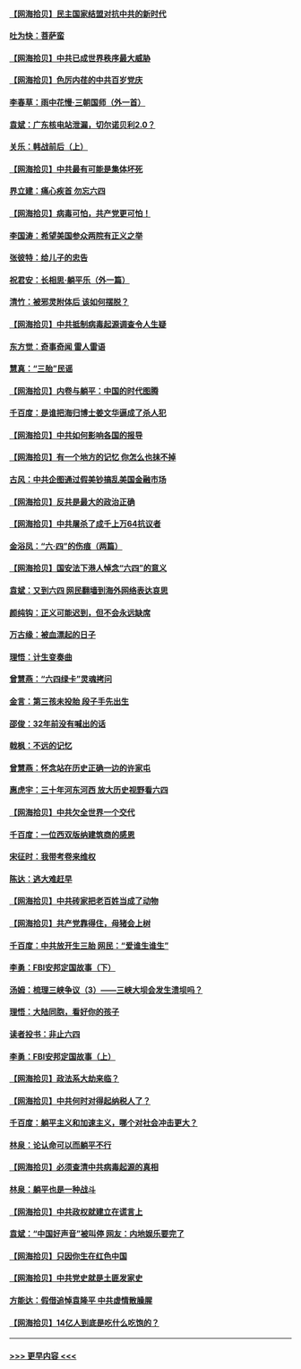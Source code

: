 #### [【网海拾贝】民主国家结盟对抗中共的新时代](../pages/nsc993/n13031717.md?t=06191401) 
#### [吐为快：菩萨蛮](../pages/nsc993/n13030033.md?t=06191401) 
#### [【网海拾贝】中共已成世界秩序最大威胁](../pages/nsc993/n13028138.md?t=06191401) 
#### [【网海拾贝】色厉内荏的中共百岁党庆](../pages/nsc993/n13025582.md?t=06191401) 
#### [李春草：雨中花慢‧三朝国师（外一首）](../pages/nsc993/n13025567.md?t=06191401) 
#### [袁斌：广东核电站泄漏，切尔诺贝利2.0？](../pages/nsc993/n13025475.md?t=06191401) 
#### [关乐：韩战前后（上）](../pages/nsc993/n13025387.md?t=06191401) 
#### [【网海拾贝】中共最有可能是集体坏死](../pages/nsc993/n13023101.md?t=06191401) 
#### [界立建：痛心疾首 勿忘六四](../pages/nsc993/n13022339.md?t=06191401) 
#### [【网海拾贝】病毒可怕，共产党更可怕！](../pages/nsc993/n13020728.md?t=06191401) 
#### [李国涛：希望美国参众两院有正义之举](../pages/nsc993/n13020674.md?t=06191401) 
#### [张彼特：给儿子的忠告](../pages/nsc993/n13018934.md?t=06191401) 
#### [祝君安：长相思‧躺平乐（外一篇）](../pages/nsc993/n13018923.md?t=06191401) 
#### [清竹：被邪灵附体后 该如何摆脱？](../pages/nsc993/n13018877.md?t=06191401) 
#### [【网海拾贝】中共抵制病毒起源调查令人生疑](../pages/nsc993/n13017785.md?t=06191401) 
#### [东方觉：奇事奇闻 雷人雷语](../pages/nsc993/n13017577.md?t=06191401) 
#### [慧真：“三胎”民谣](../pages/nsc993/n13017394.md?t=06191401) 
#### [【网海拾贝】内卷与躺平：中国的时代图腾](../pages/nsc993/n13016128.md?t=06191401) 
#### [千百度：是谁把海归博士姜文华逼成了杀人犯](../pages/nsc993/n13015218.md?t=06191401) 
#### [【网海拾贝】中共如何影响各国的报导](../pages/nsc993/n13012599.md?t=06191401) 
#### [【网海拾贝】有一个地方的记忆 你怎么也抹不掉](../pages/nsc993/n13009802.md?t=06191401) 
#### [古风：中共企图通过假美钞搞乱美国金融市场](../pages/nsc993/n13009626.md?t=06191401) 
#### [【网海拾贝】反共是最大的政治正确](../pages/nsc993/n13007051.md?t=06191401) 
#### [【网海拾贝】中共屠杀了成千上万64抗议者](../pages/nsc993/n13002713.md?t=06191401) 
#### [金浴凤：“六·四”的伤痕（两篇）](../pages/nsc993/n13001719.md?t=06191401) 
#### [【网海拾贝】国安法下港人悼念“六四”的意义](../pages/nsc993/n13001039.md?t=06191401) 
#### [袁斌：又到六四 网民翻墙到海外网络表达哀思](../pages/nsc993/n13000995.md?t=06191401) 
#### [颜纯钩：正义可能迟到，但不会永远缺席](../pages/nsc993/n13000920.md?t=06191401) 
#### [万古缘：被血漂起的日子](../pages/nsc993/n13000914.md?t=06191401) 
#### [理悟：计生变奏曲](../pages/nsc993/n13000414.md?t=06191401) 
#### [曾慧燕：“六四绿卡”灵魂拷问](../pages/nsc993/n13000277.md?t=06191401) 
#### [金言：第三孩未投胎 段子手先出生](../pages/nsc993/n13000215.md?t=06191401) 
#### [邵俊：32年前没有喊出的话](../pages/nsc993/n13000181.md?t=06191401) 
#### [戟枫：不远的记忆](../pages/nsc993/n13000121.md?t=06191401) 
#### [曾慧燕：怀念站在历史正确一边的许家屯](../pages/nsc993/n13000073.md?t=06191401) 
#### [惠虎宇：三十年河东河西 放大历史视野看六四](../pages/nsc993/n13000018.md?t=06191401) 
#### [【网海拾贝】中共欠全世界一个交代](../pages/nsc993/n12998706.md?t=06191401) 
#### [千百度：一位西双版纳建筑商的感恩](../pages/nsc993/n12998487.md?t=06191401) 
#### [宋征时：我带考卷来维权](../pages/nsc993/n12994088.md?t=06191401) 
#### [陈达：逃大难赶早](../pages/nsc993/n12993569.md?t=06191401) 
#### [【网海拾贝】中共砖家把老百姓当成了动物](../pages/nsc993/n12993483.md?t=06191401) 
#### [【网海拾贝】共产党靠得住，母猪会上树](../pages/nsc993/n12990730.md?t=06191401) 
#### [千百度：中共放开生三胎 网民：“爱谁生谁生”](../pages/nsc993/n12990644.md?t=06191401) 
#### [李勇：FBI安邦定国故事（下）](../pages/nsc993/n12987854.md?t=06191401) 
#### [汤姆：梳理三峡争议（3）——三峡大坝会发生溃坝吗？](../pages/nsc993/n12989806.md?t=06191401) 
#### [理悟：大陆同胞，看好你的孩子](../pages/nsc993/n12989778.md?t=06191401) 
#### [读者投书：非止六四](../pages/nsc993/n12989673.md?t=06191401) 
#### [李勇：FBI安邦定国故事（上）](../pages/nsc993/n12987749.md?t=06191401) 
#### [【网海拾贝】政法系大劫来临？](../pages/nsc993/n12987596.md?t=06191401) 
#### [【网海拾贝】中共何时对得起纳税人了？](../pages/nsc993/n12985578.md?t=06191401) 
#### [千百度：躺平主义和加速主义，哪个对社会冲击更大？](../pages/nsc993/n12985512.md?t=06191401) 
#### [林泉：论认命可以而躺平不行](../pages/nsc993/n12985505.md?t=06191401) 
#### [【网海拾贝】必须查清中共病毒起源的真相](../pages/nsc993/n12984276.md?t=06191401) 
#### [林泉：躺平也是一种战斗](../pages/nsc993/n12984194.md?t=06191401) 
#### [【网海拾贝】中共政权就建立在谎言上](../pages/nsc993/n12981880.md?t=06191401) 
#### [袁斌：“中国好声音”被叫停 网友：内地娱乐要完了](../pages/nsc993/n12981826.md?t=06191401) 
#### [【网海拾贝】只因你生在红色中国](../pages/nsc993/n12979096.md?t=06191401) 
#### [【网海拾贝】中共党史就是土匪发家史](../pages/nsc993/n12976478.md?t=06191401) 
#### [方能达：假借追悼袁隆平 中共虚情散臊腥](../pages/nsc993/n12976396.md?t=06191401) 
#### [【网海拾贝】14亿人到底是吃什么吃饱的？](../pages/nsc993/n12974125.md?t=06191401) 

----
#### [ >>> 更早内容 <<< ](../indexes/nsc993-earlier.md)
